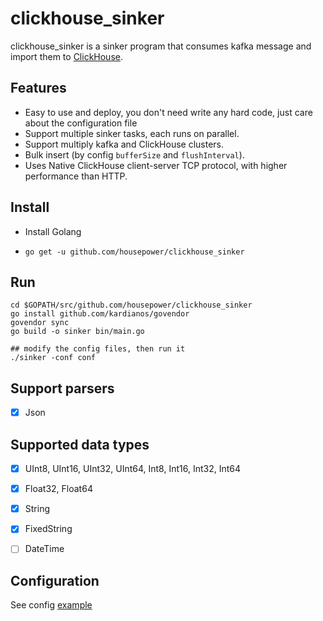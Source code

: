 # clickhouse_sinker

clickhouse_sinker is a sinker program that consumes kafka message and import them to [ClickHouse](https://clickhouse.yandex/).

## Features

* Easy to use and deploy, you don't need write any hard code, just care about the configuration file
* Support multiple sinker tasks, each runs on parallel.
* Support multiply kafka and ClickHouse clusters.
* Bulk insert (by config `bufferSize` and `flushInterval`).
* Uses Native ClickHouse client-server TCP protocol, with higher performance than HTTP.

## Install 

* Install Golang

* `go get -u github.com/housepower/clickhouse_sinker`


## Run

```
cd $GOPATH/src/github.com/housepower/clickhouse_sinker
go install github.com/kardianos/govendor
govendor sync
go build -o sinker bin/main.go

## modify the config files, then run it
./sinker -conf conf
```

## Support parsers

* [x] Json

## Supported data types

* [x] UInt8, UInt16, UInt32, UInt64, Int8, Int16, Int32, Int64
* [x] Float32, Float64
* [x] String
* [x] FixedString
* [ ] DateTime


## Configuration

See config [example](./conf/config.json)

